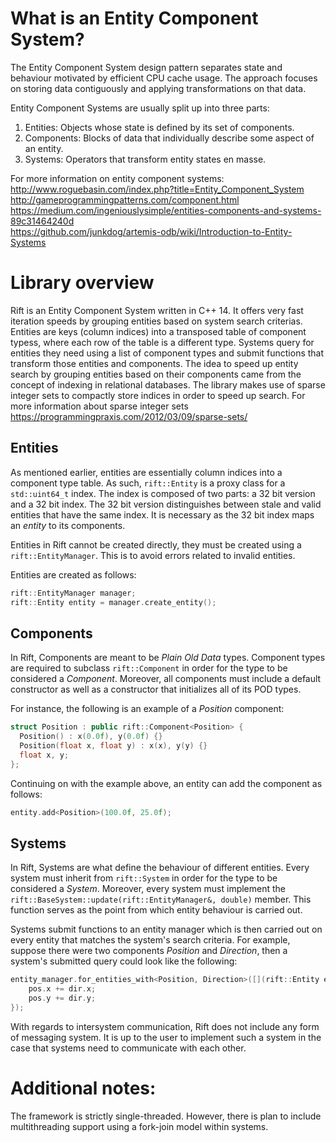 # What is an Entity Component System?
The Entity Component System design pattern separates state and behaviour motivated by efficient CPU cache usage. The approach focuses on storing data contiguously and applying transformations on that data.

Entity Component Systems are usually split up into three parts:
1. Entities:   Objects whose state is defined by its set of components.
1. Components: Blocks of data that individually describe some aspect of an entity.
1. Systems:    Operators that transform entity states en masse.

For more information on entity component systems:   
http://www.roguebasin.com/index.php?title=Entity_Component_System  
http://gameprogrammingpatterns.com/component.html   
https://medium.com/ingeniouslysimple/entities-components-and-systems-89c31464240d  
https://github.com/junkdog/artemis-odb/wiki/Introduction-to-Entity-Systems   

# Library overview
Rift is an Entity Component System written in C++ 14. It offers very fast iteration speeds by grouping entities based on system search criterias. Entities are keys (column indices) into a transposed table of component typess, where each row of the table is a different type. Systems query for entities they need using a list of component types and submit functions that transform those entities and components. The idea to speed up entity search by grouping entities based on their components came from the concept of indexing in relational databases. The library makes use of sparse integer sets to compactly store indices in order to speed up search. For more information about sparse integer sets https://programmingpraxis.com/2012/03/09/sparse-sets/

## Entities
As mentioned earlier, entities are essentially column indices into a component type table. As such, `rift::Entity` is a proxy class for a `std::uint64_t` index. The index is composed of two parts: a 32 bit version and a 32 bit index. The 32 bit version distinguishes between stale and valid entities that have the same index. It is necessary as the 32 bit index maps an *entity* to its components.

Entities in Rift cannot be created directly, they must be created using a `rift::EntityManager`. This is to avoid errors related to invalid entities.

Entities are created as follows:
```cpp
rift::EntityManager manager;
rift::Entity entity = manager.create_entity();
```

## Components 
In Rift, Components are meant to be *Plain Old Data* types. Component types are required to subclass `rift::Component` in order for the type to be considered a *Component*. Moreover, all components must include a default constructor as well as a constructor that initializes all of its POD types. 

For instance, the following is an example of a *Position* component:
```cpp
struct Position : public rift::Component<Position> {
  Position() : x(0.0f), y(0.0f) {}
  Position(float x, float y) : x(x), y(y) {}
  float x, y;
};
```

Continuing on with the example above, an entity can add the component as follows:
```cpp
entity.add<Position>(100.0f, 25.0f);
```

## Systems
In Rift, Systems are what define the behaviour of different entities.
Every system must inherit from `rift::System` in order for the type to be considered a *System*. Moreover, every system must implement the `rift::BaseSystem::update(rift::EntityManager&, double)` member. This function serves as the point from which entity behaviour is carried out. 

Systems submit functions to an entity manager which is then carried out on every entity that matches the system's search criteria. 
For example, suppose there were two components *Position* and *Direction*, then a system's submitted query could look like the following:
```cpp
entity_manager.for_entities_with<Position, Direction>([](rift::Entity entity, Position& pos, Direction& dir){
    pos.x += dir.x;
    pos.y += dir.y;
});
```
With regards to intersystem communication, Rift does not include any form of messaging system. It is up to the user to implement such a system in the case that systems need to communicate with each other. 

# Additional notes:
The framework is strictly single-threaded. However, there is plan to include multithreading support using a fork-join model within systems. 
